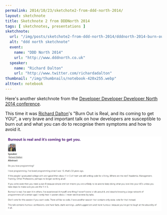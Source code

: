 ```yaml
---
permalink: 2014/10/23/sketchote2-from-ddd-north-2014/
layout: sketchnote
title: Sketchnote 2 from DDDNorth 2014
tags: [ sketchnotes, presentations ]
sketchnote:
  url: "/img/posts/sketchote2-from-ddd-north-2014/dddnorth-2014-burn-out-talk-vanilla-lofi.webp"
  alt: "ddd north sketchnote"
  event:
    name: "DDD North 2014"
    url: "http://www.dddnorth.co.uk"
  speaker:
    name: "Richard Dalton"
    url: "http://www.twitter.com/richardadalton"
thumbnail: "/img/thumbnails/notebook-420x255.webp"
alttext: notebook
---
```


Here's another sketchnote from the <a href="http://www.dddnorth.co.uk/">Developer Developer Developer North 
2014 conference</a>. 

This time it was [Richard Dalton](http://www.twitter.com/richardadalton)'s 
"Burn Out is Real, and its coming to get YOU", a very brave and important talk 
on how developers are susceptible to burn out and what you can do to recognise 
them symptoms and how to avoid it.

![ddd north](/img/posts/sketchote2-from-ddd-north-2014/session-summary.webp)

